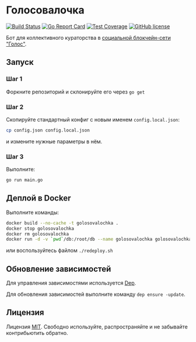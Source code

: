 # Голосовалочка
[![Build Status](https://travis-ci.org/GolosTools/golos-vote-bot.svg?branch=master)](https://travis-ci.org/GolosTools/golos-vote-bot)
[![Go Report Card](https://goreportcard.com/badge/github.com/GolosTools/golos-vote-bot)](https://goreportcard.com/report/github.com/GolosTools/golos-vote-bot)
[![Test Coverage](https://codeclimate.com/github/GolosTools/golos-vote-bot/badges/coverage.svg)](https://codeclimate.com/github/GolosTools/golos-vote-bot/coverage)
[![GitHub license](https://img.shields.io/badge/license-MIT-blue.svg)](https://raw.githubusercontent.com/GolosTools/golos-vote-bot/master/LICENSE)

Бот для коллективного кураторства в [социальной блокчейн-сети "Голос"](https://ru.wikipedia.org/wiki/Голос_(социальная_сеть)).

## Запуск

### Шаг 1
Форкните репозиторий и склонируйте его через `go get`

### Шаг 2
Скопируйте стандартный конфиг с новым именем `config.local.json`: 
```bash
cp config.json config.local.json
```
и измените нужные параметры в нём.

### Шаг 3
Выполните:
```bash
go run main.go
```

## Деплой в Docker

Выполните команды:
```bash
docker build --no-cache -t golosovalochka .
docker stop golosovalochka
docker rm golosovalochka
docker run -d -v `pwd`/db:/root/db --name golosovalochka golosovalochka:latest .
```
или воспользуйтесь файлом `./redeploy.sh`

## Обновление зависимостей

Для управления зависимостями используется [Dep](https://github.com/golang/dep).

Для обновления зависимостей выполните команду `dep ensure -update`.

## Лицензия
Лицензия [MIT](https://github.com/GolosTools/golos-vote-bot/blob/master/LICENSE).
Свободно используйте, распространяйте и не забывайте контрибьютить обратно.
